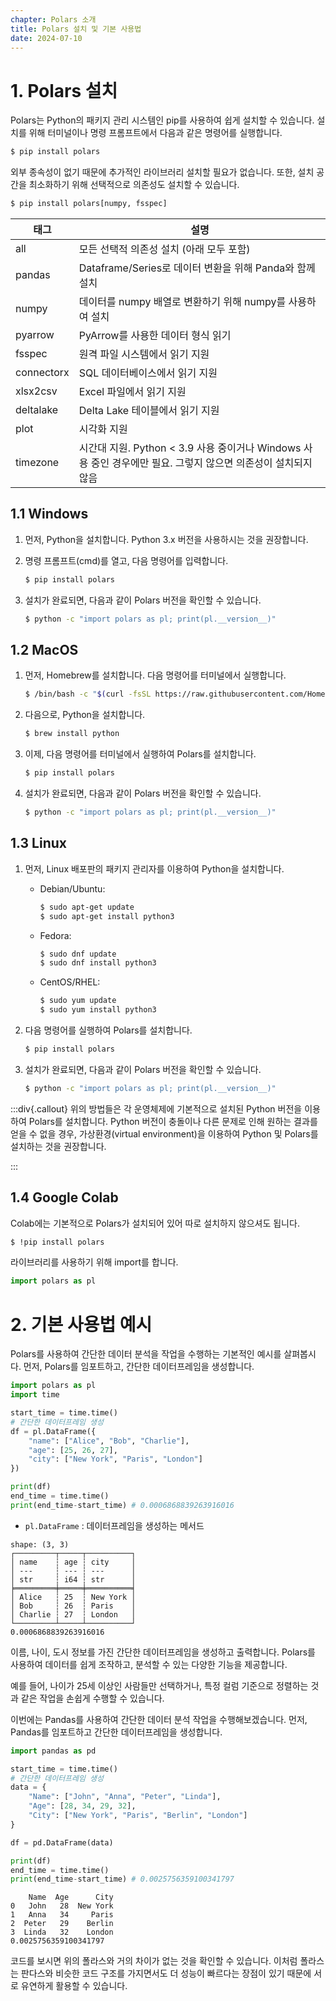 ```yaml
---
chapter: Polars 소개
title: Polars 설치 및 기본 사용법
date: 2024-07-10
---
```


# 1. Polars 설치

Polars는 Python의 패키지 관리 시스템인 pip를 사용하여 쉽게 설치할 수 있습니다. 설치를 위해 터미널이나 명령 프롬프트에서 다음과 같은 명령어를 실행합니다.

```bash
$ pip install polars
```

외부 종속성이 없기 때문에 추가적인 라이브러리 설치할 필요가 없습니다. 또한, 설치 공간을 최소화하기 위해 선택적으로 의존성도 설치할 수 있습니다.

```bash
$ pip install polars[numpy, fsspec]
```

| 태그       | 설명                                                                                                          |
| ---------- | ------------------------------------------------------------------------------------------------------------- |
| all        | 모든 선택적 의존성 설치 (아래 모두 포함)                                                                      |
| pandas     | Dataframe/Series로 데이터 변환을 위해 Panda와 함께 설치                                                       |
| numpy      | 데이터를 numpy 배열로 변환하기 위해 numpy를 사용하여 설치                                                     |
| pyarrow    | PyArrow를 사용한 데이터 형식 읽기                                                                             |
| fsspec     | 원격 파일 시스템에서 읽기 지원                                                                                |
| connectorx | SQL 데이터베이스에서 읽기 지원                                                                                |
| xlsx2csv   | Excel 파일에서 읽기 지원                                                                                      |
| deltalake  | Delta Lake 테이블에서 읽기 지원                                                                               |
| plot       | 시각화 지원                                                                                                   |
| timezone   | 시간대 지원. Python < 3.9 사용 중이거나 Windows 사용 중인 경우에만 필요. 그렇지 않으면 의존성이 설치되지 않음 |

## 1.1 Windows

1. 먼저, Python을 설치합니다. Python 3.x 버전을 사용하시는 것을 권장합니다.
2. 명령 프롬프트(cmd)를 열고, 다음 명령어를 입력합니다.

   ```bash
   $ pip install polars
   ```

3. 설치가 완료되면, 다음과 같이 Polars 버전을 확인할 수 있습니다.

   ```bash
   $ python -c "import polars as pl; print(pl.__version__)"
   ```

## 1.2 MacOS

1. 먼저, Homebrew를 설치합니다. 다음 명령어를 터미널에서 실행합니다.

   ```bash
   $ /bin/bash -c "$(curl -fsSL https://raw.githubusercontent.com/Homebrew/install/HEAD/install.sh)"
   ```

2. 다음으로, Python을 설치합니다.

   ```bash
   $ brew install python
   ```

3. 이제, 다음 명령어를 터미널에서 실행하여 Polars를 설치합니다.

   ```bash
   $ pip install polars
   ```

4. 설치가 완료되면, 다음과 같이 Polars 버전을 확인할 수 있습니다.

   ```bash
   $ python -c "import polars as pl; print(pl.__version__)"
   ```

## 1.3 Linux

1. 먼저, Linux 배포판의 패키지 관리자를 이용하여 Python을 설치합니다.
   - Debian/Ubuntu:
     ```bash
     $ sudo apt-get update
     $ sudo apt-get install python3
     ```
   - Fedora:
     ```bash
     $ sudo dnf update
     $ sudo dnf install python3
     ```
   - CentOS/RHEL:
     ```bash
     $ sudo yum update
     $ sudo yum install python3
     ```
2. 다음 명령어를 실행하여 Polars를 설치합니다.

   ```bash
   $ pip install polars
   ```

3. 설치가 완료되면, 다음과 같이 Polars 버전을 확인할 수 있습니다.

   ```bash
   $ python -c "import polars as pl; print(pl.__version__)"
   ```

:::div{.callout}
위의 방법들은 각 운영체제에 기본적으로 설치된 Python 버전을 이용하여 Polars를 설치합니다. Python 버전이 충돌이나 다른 문제로 인해 원하는 결과를 얻을 수 없을 경우, 가상환경(virtual environment)을 이용하여 Python 및 Polars를 설치하는 것을 권장합니다.

:::

## 1.4 Google Colab

Colab에는 기본적으로 Polars가 설치되어 있어 따로 설치하지 않으셔도 됩니다.

```bash
$ !pip install polars
```

라이브러리를 사용하기 위해 import를 합니다.

```python
import polars as pl
```

# 2. 기본 사용법 예시

Polars를 사용하여 간단한 데이터 분석을 작업을 수행하는 기본적인 예시를 살펴봅시다. 먼저, Polars를 임포트하고, 간단한 데이터프레임을 생성합니다.

```python
import polars as pl
import time

start_time = time.time()
# 간단한 데이터프레임 생성
df = pl.DataFrame({
    "name": ["Alice", "Bob", "Charlie"],
    "age": [25, 26, 27],
    "city": ["New York", "Paris", "London"]
})

print(df)
end_time = time.time()
print(end_time-start_time) # 0.0006868839263916016
```

- `pl.DataFrame` : 데이터프레임을 생성하는 메서드

```
shape: (3, 3)
┌─────────┬─────┬──────────┐
│ name    ┆ age ┆ city     │
│ ---     ┆ --- ┆ ---      │
│ str     ┆ i64 ┆ str      │
╞═════════╪═════╪══════════╡
│ Alice   ┆ 25  ┆ New York │
│ Bob     ┆ 26  ┆ Paris    │
│ Charlie ┆ 27  ┆ London   │
└─────────┴─────┴──────────┘
0.0006868839263916016
```

이름, 나이, 도시 정보를 가진 간단한 데이터프레임을 생성하고 출력합니다. Polars를 사용하여 데이터를 쉽게 조작하고, 분석할 수 있는 다양한 기능을 제공합니다.

예를 들어, 나이가 25세 이상인 사람들만 선택하거나, 특정 컬럼 기준으로 정렬하는 것과 같은 작업을 손쉽게 수행할 수 있습니다.

이번에는 Pandas를 사용하여 간단한 데이터 분석 작업을 수행해보겠습니다. 먼저, Pandas를 임포트하고 간단한 데이터프레임을 생성합니다.

```python
import pandas as pd

start_time = time.time()
# 간단한 데이터프레임 생성
data = {
    "Name": ["John", "Anna", "Peter", "Linda"],
    "Age": [28, 34, 29, 32],
    "City": ["New York", "Paris", "Berlin", "London"]
}

df = pd.DataFrame(data)

print(df)
end_time = time.time()
print(end_time-start_time) # 0.0025756359100341797
```

```
    Name  Age      City
0   John   28  New York
1   Anna   34     Paris
2  Peter   29    Berlin
3  Linda   32    London
0.0025756359100341797
```

코드를 보시면 위의 폴라스와 거의 차이가 없는 것을 확인할 수 있습니다. 이처럼 폴라스는 판다스와 비슷한 코드 구조를 가지면서도 더 성능이 빠르다는 장점이 있기 때문에 서로 유연하게 활용할 수 있습니다.
